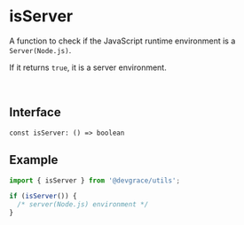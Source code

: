 # isServer

A function to check if the JavaScript runtime environment is a `Server(Node.js)`.

If it returns `true`, it is a server environment.

<br />

## Interface
```tsx
const isServer: () => boolean
```

## Example
```ts
import { isServer } from '@devgrace/utils';

if (isServer()) {
  /* server(Node.js) environment */
}
```